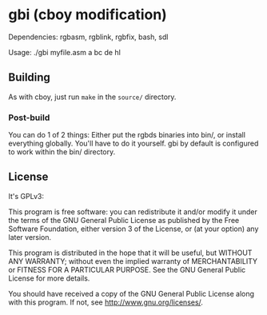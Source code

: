 gbi (cboy modification)
============

Dependencies: rgbasm, rgblink, rgbfix, bash, sdl

Usage: ./gbi myfile.asm a bc de hl

## Building

As with cboy, just run ```make``` in the ```source/``` directory.

### Post-build

You can do 1 of 2 things: Either put the rgbds binaries into bin/, or install everything globally. You'll have to do it yourself. gbi by default is configured to work within the bin/ directory.


## License

It's GPLv3:

This program is free software: you can redistribute it and/or modify
it under the terms of the GNU General Public License as published by
the Free Software Foundation, either version 3 of the License, or
(at your option) any later version.

This program is distributed in the hope that it will be useful,
but WITHOUT ANY WARRANTY; without even the implied warranty of
MERCHANTABILITY or FITNESS FOR A PARTICULAR PURPOSE.  See the
GNU General Public License for more details.

You should have received a copy of the GNU General Public License
along with this program.  If not, see <http://www.gnu.org/licenses/>.

